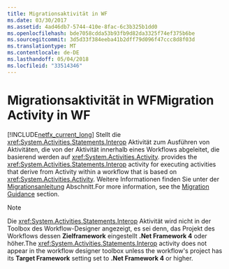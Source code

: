 ```yaml
---
title: Migrationsaktivität in WF
ms.date: 03/30/2017
ms.assetid: 4ad46db7-5744-410e-8fac-6c3b325b1dd0
ms.openlocfilehash: bde7058cdda53b93fb9d82da3325f74ef375b6be
ms.sourcegitcommit: 3d5d33f384eeba41b2dff79d096f47ccc8d8f03d
ms.translationtype: MT
ms.contentlocale: de-DE
ms.lasthandoff: 05/04/2018
ms.locfileid: "33514346"
---
```

# <a name="migration-activity-in-wf"></a><span data-ttu-id="dd9a9-102">Migrationsaktivität in WF</span><span class="sxs-lookup"><span data-stu-id="dd9a9-102">Migration Activity in WF</span></span>
[!INCLUDE[netfx_current_long](../../../includes/netfx-current-long-md.md)]<span data-ttu-id="dd9a9-103"> Stellt die <xref:System.Activities.Statements.Interop> Aktivität zum Ausführen von Aktivitäten, die von der Aktivität innerhalb eines Workflows abgeleitet, die basierend werden auf <xref:System.Activities.Activity>.</span><span class="sxs-lookup"><span data-stu-id="dd9a9-103"> provides the <xref:System.Activities.Statements.Interop> activity for executing activities that derive from Activity within a workflow that is based on <xref:System.Activities.Activity>.</span></span> <span data-ttu-id="dd9a9-104">Weitere Informationen finden Sie unter der [Migrationsanleitung](../../../docs/framework/windows-workflow-foundation/migration-guidance.md) Abschnitt.</span><span class="sxs-lookup"><span data-stu-id="dd9a9-104">For more information, see the [Migration Guidance](../../../docs/framework/windows-workflow-foundation/migration-guidance.md) section.</span></span>  
  
> [!NOTE]
>  <span data-ttu-id="dd9a9-105">Die <xref:System.Activities.Statements.Interop> Aktivität wird nicht in der Toolbox des Workflow-Designer angezeigt, es sei denn, das Projekt des Workflows dessen **Zielframework** eingestellt **.Net Framework 4** oder höher.</span><span class="sxs-lookup"><span data-stu-id="dd9a9-105">The <xref:System.Activities.Statements.Interop> activity does not appear in the workflow designer toolbox unless the workflow's project has its **Target Framework** setting set to **.Net Framework 4** or higher.</span></span>
